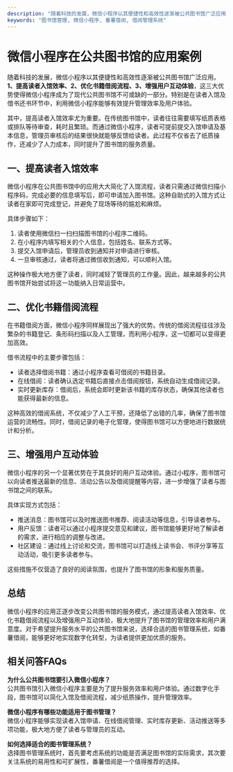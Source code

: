 ```yaml
---
description: "随着科技的发展，微信小程序以其便捷性和高效性逐渐被公共图书馆广泛应用。**1、提高读者入馆效率、2、优化书籍借阅流程、3、增强用户互动体验**，这三大优势使得微信小程序成为了现代公共图书馆不可或缺的一部分。特别是在读者入馆及借书还书环节中，利用微信小程序能够有效提升管理效率及用户体验。"
keywords: "图书馆管理, 微信小程序, 番薯借阅, 借阅管理系统"
---
```

# 微信小程序在公共图书馆的应用案例

随着科技的发展，微信小程序以其便捷性和高效性逐渐被公共图书馆广泛应用。**1、提高读者入馆效率、2、优化书籍借阅流程、3、增强用户互动体验**，这三大优势使得微信小程序成为了现代公共图书馆不可或缺的一部分。特别是在读者入馆及借书还书环节中，利用微信小程序能够有效提升管理效率及用户体验。

其中，提高读者入馆效率尤为重要。在传统图书馆中，读者往往需要填写纸质表格或排队等待审查，耗时且繁琐。而通过微信小程序，读者可提前提交入馆申请及基本信息，管理员审核后的结果很快就能够反馈给读者。此过程不仅省去了纸质操作，还减少了人力成本，同时提升了图书馆的服务质量。

## **一、提高读者入馆效率**

微信小程序在公共图书馆中的应用大大简化了入馆流程，读者只需通过微信扫描小程序码，完成必要的信息填写后，即可申请加入图书馆。这种自助式的入馆方式让读者在家即可完成登记，并避免了现场等待的尴尬和麻烦。

具体步骤如下：

1. 读者使用微信扫一扫扫描图书馆的小程序二维码。
2. 在小程序内填写相关的个人信息，包括姓名、联系方式等。
3. 提交入馆申请后，管理员收到通知并对申请进行审核。
4. 一旦审核通过，读者将通过微信收到通知，可以顺利入馆。

这种操作极大地方便了读者，同时减轻了管理员的工作量。因此，越来越多的公共图书馆开始尝试将这一功能纳入日常运营中。

## **二、优化书籍借阅流程**

在书籍借阅方面，微信小程序同样展现出了强大的优势。传统的借阅流程往往涉及繁杂的书籍登记、条形码扫描以及人工管理，而利用小程序，这一切都可以变得更加高效。

借书流程中的主要步骤包括：

- 读者选择借阅书籍：通过小程序查看可借阅的书籍目录。
- 在线借阅：读者确认选定书籍后直接点击借阅按钮，系统自动生成借阅记录。
- 实时更新库存：借阅后，系统会即时更新该书籍的库存状态，确保其他读者也能获得最新的信息。

这种高效的借阅系统，不仅减少了人工干预，还降低了出错的几率，确保了图书馆运营的流畅性。同时，借阅记录的电子化管理，使得图书馆可以方便地进行数据统计和分析。

## **三、增强用户互动体验**

微信小程序的另一个显著优势在于其良好的用户互动体验。通过小程序，图书馆可以向读者推送最新的信息、活动公告以及借阅提醒等内容，进一步增强了读者与图书馆之间的联系。

具体实现方式包括：

- 推送消息：图书馆可以及时推送图书推荐、阅读活动等信息，引导读者参与。
- 用户反馈：读者可以通过小程序提交意见和建议，图书馆能够更好地了解读者的需求，进行相应的调整与改进。
- 社区建设：通过线上讨论和交流，图书馆可以打造线上读书会、书评分享等互动活动，吸引更多读者参与。

这些措施不仅营造了良好的阅读氛围，也提升了图书馆的形象和服务质量。

## 总结

微信小程序的应用正逐步改变公共图书馆的服务模式，通过提高读者入馆效率、优化书籍借阅流程以及增强用户互动体验，极大地提升了图书馆的管理效率和用户满意度。对于希望提升服务水平的公共图书馆来说，选择合适的图书管理系统，如番薯借阅，能够更好地实现数字化转型，为读者提供更加优质的服务。

## 相关问答FAQs

**为什么公共图书馆要引入微信小程序？**  
公共图书馆引入微信小程序主要是为了提升服务效率和用户体验。通过数字化手段，图书馆可以简化入馆及借阅流程，减少纸质操作，提升管理效率。

**微信小程序有哪些功能适用于图书管理？**  
微信小程序能够实现读者入馆申请、在线借阅管理、实时库存更新、活动推送等多项功能，极大地方便了读者与管理员的互动。

**如何选择适合的图书管理系统？**  
选择图书管理系统时，首先要考虑系统的功能是否满足图书馆的实际需求，其次要关注系统的易用性和可扩展性，番薯借阅是一个值得推荐的选择。
